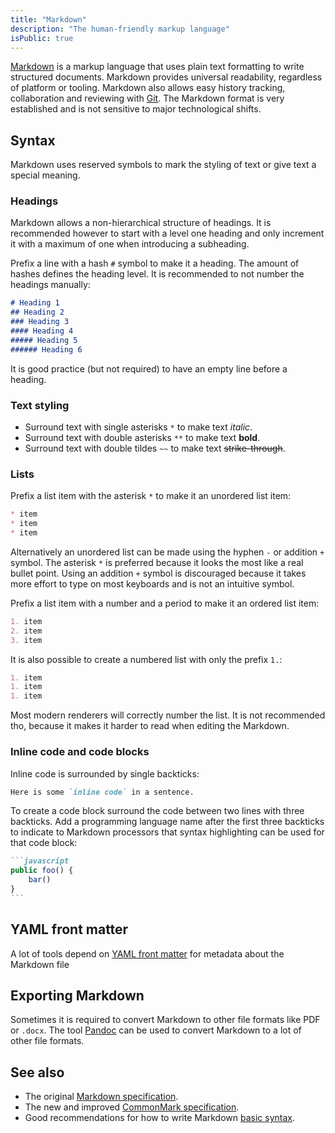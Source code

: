 ```yaml
---
title: "Markdown"
description: "The human-friendly markup language"
isPublic: true
---
```


[Markdown](https://en.wikipedia.org/wiki/Markdown) is a markup language that
uses plain text formatting to write structured documents. Markdown provides
universal readability, regardless of platform or tooling. Markdown also allows
easy history tracking, collaboration and reviewing with [Git](git). The Markdown
format is very established and is not sensitive to major technological shifts.

## Syntax
Markdown uses reserved symbols to mark the styling of text or give text a
special meaning.

### Headings
Markdown allows a non-hierarchical structure of headings. It is recommended
however to start with a level one heading and only increment it with a maximum
of one when introducing a subheading.

Prefix a line with a hash `#` symbol to make it a heading. The amount of
hashes defines the heading level. It is recommended to not number the headings
manually:

```md
# Heading 1
## Heading 2
### Heading 3
#### Heading 4
##### Heading 5
###### Heading 6
```

It is good practice (but not required) to have an empty line before a heading.

### Text styling
* Surround text with single asterisks `*` to make text *italic*.
* Surround text with double asterisks `**` to make text **bold**.
* Surround text with double tildes `~~` to make text ~~strike-through~~.

### Lists
Prefix a list item with the asterisk `*` to make it an unordered list item:

```md
* item
* item
* item
```

Alternatively an unordered list can be made using the hyphen `-` or addition
`+` symbol. The asterisk `*` is preferred because it looks the most like a real
bullet point. Using an addition `+` symbol is discouraged because it takes more
effort to type on most keyboards and is not an intuitive symbol.

Prefix a list item with a number and a period to make it an ordered list item:

```md
1. item
2. item
3. item
```

It is also possible to create a numbered list with only the prefix `1.`:

```md
1. item
1. item
1. item
```

Most modern renderers will correctly number the list. It is not recommended tho,
because it makes it harder to read when editing the Markdown.

### Inline code and code blocks
Inline code is surrounded by single backticks:

```md
Here is some `inline code` in a sentence.
```

To create a code block surround the code between two lines with three backticks.
Add a programming language name after the first three backticks to indicate to
Markdown processors that syntax highlighting can be used for that code block:

~~~md
```javascript
public foo() {
    bar()
}
```
~~~

## YAML front matter
A lot of tools depend on [YAML front matter](yaml-front-matter) for metadata
about the Markdown file

## Exporting Markdown
Sometimes it is required to convert Markdown to other file formats like PDF or
`.docx`. The tool [Pandoc](pandoc) can be used to convert Markdown to a lot of
other file formats.

## See also
* The original [Markdown specification](https://daringfireball.net/projects/markdown/).
* The new and improved [CommonMark specification](https://commonmark.org/).
* Good recommendations for how to write Markdown [basic syntax](https://www.markdownguide.org/basic-syntax/).
